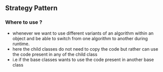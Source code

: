 ## Strategy Pattern

### Where to use ?
- whenever we want to use different variants of an algorithm within an object and be able to switch
  from one algorithm to another during runtime.
- here the child classes do not need to copy the code but rather can use the code present in any of the child class
- i.e if the base classes wants to use the code present in another base class